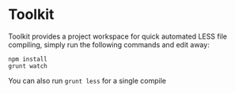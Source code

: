 # Toolkit

Toolkit provides a project workspace for quick automated LESS file compiling, simply run the following commands and edit away:

```
npm install
grunt watch
```

You can also run ```grunt less``` for a single compile

